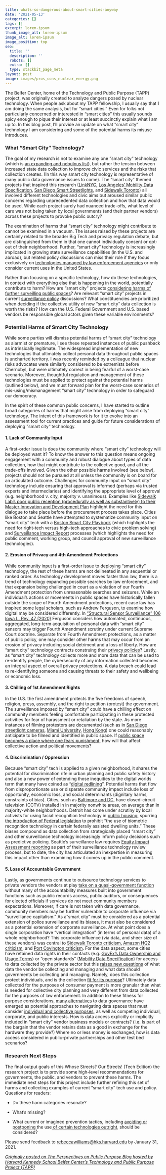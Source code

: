 ```yaml
---
title: whats-so-dangerous-about-smart-cities-anyway
date: '2021-05-13'
categories: []
tags: []
excerpt: lorem-ipsum
thumb_image_alt: lorem-ipsum
image_alt: lorem-ipsum
image_position: top
seo:
  title: ''
  description: ''
  robots: []
  extra: []
  type: stackbit_page_meta
layout: post
image: images/pros_cons_nuclear_energy.png
---
```

The Belfer Center, home of the Technology and Public Purpose (TAPP) project, was originally created to analyze dangers posed by nuclear
technology. When people ask about my TAPP fellowship, I usually say that I am doing the same analysis, but for “smart cities.” Even for folks
not particularly concerned or interested in “smart cities” this usually sounds spicy enough to pique their interest or at least succinctly
explain what I am up to. In this blog post, I’ll provide an update on what “smart city” technology I am considering and some of the potential harms its misuse introduces.

### What “Smart City” Technology?

The goal of my research is not to examine any one “smart city” technology (which is [an expanding and nebulous list](https://en.wikipedia.org/wiki/Smart_city#Technologies)), but rather the tension between increased state data collection to improve civic services and the risks that collection creates. (In this
way smart city technology is representative of many public data governance issues to come). The “smart city” themed projects that
inspired this research ([LinkNYC](https://www.ny1.com/nyc/all-boroughs/politics/2019/05/09/linknyc-kiosks-surveillance-questions-about-cameras-recording-kiosks-also-losing-money), [Los Angeles’ Mobility Data Specification](https://www.theverge.com/2020/6/8/21284490/aclu-ladot-mds-lawsuit-scooter-tracking-uber), [San Diego Smart ](https://www.vice.com/en/article/z3vn83/streetlight-spy-cameras-have-led-to-a-massive-privacy-backlash-in-san-diego)[Streetlights](https://www.vice.com/en/article/z3vn83/streetlight-spy-cameras-have-led-to-a-massive-privacy-backlash-in-san-diego), and [Sidewalk Toronto](https://privacyinternational.org/examples-abuse/1933/city-toronto-deal-sidewalk-labs-sparks-public-protests)) all involved different technologies and civic aims but aroused similar public concerns regarding unprecedented data collection and how that
data would be used. While each project surely had nuanced trade-offs, what level of care was not being taken by local governments (and their partner vendors) across these projects to provoke public outcry?

The examination of harms that “smart city” technology might contribute to cannot be examined in a vacuum. The issues raised by these
projects are certainly related to the broader Big Tech and privacy regulation debate, but are distinguished from them in that one cannot
individually consent or opt-out of their neighborhood. Further, “smart city” technology is increasingly implicated in growing state
surveillance capabilities (in the U.S. and abroad), but related policy discussions can miss their role if they focus exclusively on [technologies managed by law enforcement agencies](https://www.eff.org/issues/street-level-surveillance) or only consider current uses in the United States.

Rather than focusing on a specific technology, how do these technologies, in context with everything else that is happening in the
world, potentially contribute to harm? How are “smart city” projects [considering harms of further surveilling public spaces](https://some-thoughts.org/robinson.html)? Are relevant “smart city” projects in current [surveillance policy](https://digitalcommons.law.scu.edu/chtlj/vol36/iss5/2/) discussions? What constituencies are prioritized when deciding if the collective utility of new “smart city” data collection is worth the risks? How can the U.S. Federal Government and U.S. based vendors be responsible global actors given these variable environments?

### Potential Harms of Smart City Technology

While some parties will dismiss potential harms of “smart city” technology as alarmist or premature, I see these repeated instances of
public pushback as intrinsically legitimate. The widespread implementation of new technologies that ultimately collect personal data throughout public spaces is uncharted territory. I was recently reminded by a colleague that nuclear risks advocates were similarly
considered to be extremists before Chernobyl, but were ultimately correct in being fearful of a worst-case scenario. Moreover, thoughtful regulation and management of these technologies must be applied to protect against the potential harms (outlined below), and we must forward plan for the worst-case scenarios of mis-using/mismanagement “smart city” technology in order to safeguard our democracy.

In the spirit of these common public concerns, I have started to outline broad categories of harms that might arise from deploying “smart city” technology. The intent of this framework is for it to evolve into an assessment tool for current practices and guide for future considerations of deploying  “smart city“ technology.

#### 1. Lack of Community Input

A first-order issue is does the community where “smart city” technology will be deployed want it? To know the answer to this question means ongoing engagement with a community and robust dialogue about types of data collection, how that might contribute to the collective
good, and all the trade-offs involved. Given the other possible harms involved (see below), projects should not be pursued at all unless the community is on board for an articulated outcome. Challenges for community input on “smart city” technology include ensuring that
approval is informed (perhaps via trusted experts and intermediaries) and identifying the appropriate level of approval (e.g. neighborhood v.
city, majority v. unanimous). Examples like [Sidewalk Lab’s poor public reception (procedurally as well as substantively) to their ](https://ir.lawnet.fordham.edu/cgi/viewcontent.cgi?article=5628\&context=flr)[Master Innovation and Development Plan](https://ir.lawnet.fordham.edu/cgi/viewcontent.cgi?article=5628\&context=flr) highlight the need for this dialogue to take place before the procurement process takes place. Cities like Boston and Seattle have attempted to systematize community input on “smart city” tech with a [Boston Smart City Playbook](https://monum.github.io/playbook/) (which highlights the need for right-tech versus high-tech approaches to civic problem solving) and [Surveillance Impact Report](https://www.seattle.gov/tech/initiatives/privacy/surveillance-technologies/about-surveillance-) processes (which highlights the need for public comment, working group, and council approval of new surveillance technologies).

#### 2. Erosion of Privacy and 4th Amendment Protections

While community input is a first-order issue to deploying “smart city” technology, the rest of these harms are not delineated in any
sequential or ranked order. As technology development moves faster than law, there is a trend of technology expanding possible searches by law
enforcement, and that expansion being challenged in court as a violation of our Fourth Amendment protection from unreasonable searches and seizures. While an individual’s actions or movements in public spaces have historically fallen outside the scope of Fourth Amendment protections, recent case law has inspired some legal scholars, such as Andrew Ferguson, to examine how digital may be considered differently.
In [“Structural Sensor Surveillance” 106 Iowa L. Rev. 47 (2020)](https://ilr.law.uiowa.edu/print/volume-106/structural-sensor-surveillance/) Ferguson considers how automated, continuous, aggregated, long-term
acquisition of personal data with “smart city” sensors may trigger Fourth Amendment scrutiny under current Supreme Court doctrine. Separate from Fourth Amendment protections, as a matter of public policy, one may consider other harms that may occur from an erosion of privacy
including social detriment and a loss of liberty. How are “smart city” technology contracts construing their [privacy policies](https://www.eff.org/deeplinks/2017/09/linknyc-improves-privacy-policy-yet-problems-remain)? Lastly, as “smart city” technology collects more and more data that can be used to re-identify people, the cybersecurity of any information
collected becomes an integral aspect of overall privacy protections. A data breach could lead to re-identifying someone and causing threats to
their safety and wellbeing or economic loss.

#### 3. Chilling of 1st Amendment Rights

In the U.S. the first amendment protects the five freedoms of speech, religion, press, assembly, and the right to petition (protest)
the government. The surveillance imposed by “smart city” could have a chilling effect on community members feeling comfortable participating
in these protected activities for fear of harassment or retaliation by the state. As more instances of filming protestors are documented (such
as in [San Diego streetlight cameras](https://www.voiceofsandiego.org/topics/government/police-used-smart-streetlight-footage-to-investigate-protesters/), [Miami University](https://www.voiceofsandiego.org/topics/government/police-used-smart-streetlight-footage-to-investigate-protesters/), [Hong Kong](https://www.nytimes.com/2019/07/26/technology/hong-kong-protests-facial-recognition-surveillance.html)) one could reasonably anticipate to be filmed and identified in public space. If [public space becomes a place where one fears punishment](https://www-jstor-org.ezp-prod1.hul.harvard.edu/stable/pdf/41426920.pdf?refreqid=excelsior%3A9bf6bcf37caa21d52b3c663494968f17), how will that affect collective action and political movements?

#### 4. Discrimination / Oppression

Because “smart city” tech is applied to a given neighborhood, it shares the potential for discrimination rife in urban planning and
public safety history and also a new power of extending those inequities to the digital worlds term that many have coined as “[digital redlining](https://en.wikipedia.org/wiki/Digital_redlining)”.
Potential harms that flow from disproportionate use or disparate community impact include loss of opportunity, economic loss, and social
determinants (dignitary harms, constraints of bias). Cities, such as [Baltimore and DC](https://cnsmaryland.org/2020/11/19/police-cameras-disproportionately-surveil-nonwhite-areas-of-dc-and-baltimore-cns-finds/), have closed-circuit television (CCTV) installed in in majority nonwhite areas, on average than in majority-white neighborhoods. Detroit has come under scrutiny by local activists for using facial recognition
technology in [public housing](https://www.nytimes.com/2019/09/24/us/politics/facial-recognition-technology-housing.html), spurring [the introduction of Federal legislation](https://www.congress.gov/bill/116th-congress/house-bill/4008/text?r=11\&s=1) to prohibit “the use of biometric recognition technology in certain
federally assisted dwelling units.” These biases compound as data collection from strategically placed “smart city” and other surveillance technology increasingly inform policy decisions such as predictive policing. Seattle’s surveillance law requires [Equity Impact Assessment reporting](https://www.seattle.gov/tech/initiatives/privacy/surveillance-technologies/additional-surveillance-reports) as part of their surveillance technology review process, but to date, the city has articulated an inexpertise in measuring this impact other than examining how it comes up in the public comment.

#### 5. Loss of Accountable Government

Lastly, as governments continue to outsource technology services to private vendors the vendors at play [take on a quasi-government function](https://www.resite.org/stories/bianca-wylie-on-the-critical-design-process-of-democracy-in-smart-cities) without many of the accountability measures built into government functions such as public records access, public auditors, or consequences for elected officials if services do not meet community members expectations. Moreover, if care is not taken with data
governance, community members may be further vulnerable to corporate influence via “surveillance capitalism.” As a“smart city” must be
considered as a potential extension of police surveillance and its biases, it must also be considered as a potential extension of corporate
surveillance. At what point does a single corporation have “vertical integration” (in terms of personal data) of a whole neighborhood? This
corporate influence (via data, and sheer size of these vendors) was central to [Sidewalk Toronto criticism](https://ir.lawnet.fordham.edu/cgi/viewcontent.cgi?article=5628\&context=flr), [Amazon HQ2 criticism](https://www.forbes.com/sites/victoriapavlova/2018/11/08/in-amazons-competition-for-hq2-was-data-the-ultimate-goal/?sh=12e3d37bd039), and [Port Covington criticism](http://data.baltimoresun.com/news/port-covington/). For the data aspect, some cities have retained data rights in their contacts (e.g. [GovEx’s Data Ownership and Usage Terms](https://labs.centerforgov.org/data-governance/data-ownership/)) or “open standards” ([Mobility Data Specification](https://www.openmobilityfoundation.org/about-mds/)) for access to data collected by the private sector but this [raises new questions](https://triangulator.org/blog/local-power-digital-policing/)
of what data the vendor be collecting and managing and what data should governments be collecting and managing. Namely, does this collection
protect individuals, and is the collection [fit for its purpose](https://journals.sagepub.com/doi/10.1177/016555159502100204)? Ultimately data collected for the purposes of consumer payment is more
granular than what is needed for collective city planning and very different from data collected for the purposes of law enforcement. In
addition to these fitness for purpose considerations, [many alternatives](https://foundation.mozilla.org/en/initiatives/data-futures/data-for-empowerment/#10-data-governance-approaches-explored) to data governance have emerged as potential approaches to navigating data spaces that must consider [individual and collective purposes](https://papers.ssrn.com/sol3/papers.cfm?abstract_id=3727562), as well as competing individual, corporate, and public interests. How
is data access explicitly or implicitly included in “smart city” vendor business models or contracts? (i.e. Is part of the bargain that the
vendor retains data as a good in exchange for the hardware they provide?) Where no or less money is exchanged, how is data access
considered in public-private partnerships and other test bed scenarios?

### Research Next Steps

The final output goals of this Whose Streets? Our Streets! (Tech Edition) the research project is to provide some high-level recommendations for
governments, the public, and vendors to prevent these harms. The immediate next steps for this project include further refining this set
of harms and collecting examples of current “smart city” tech use and policy. Questions for readers:

*   Do these harm categories resonate?

*   What’s missing?

*   What current or imagined prevention tactics, including [avoiding or postponing ](https://www.aclum.org/en/campaigns/press-pause-face-surveillance)the use[ of certain technologies outright](https://www.aclum.org/en/campaigns/press-pause-face-surveillance), should be considered?

Please send feedback to <rebeccawilliams@hks.harvard.edu> by January 31, 2021.

[*Originally posted on The Perspectives on Public Purpose Blog hosted by Harvard Kennedy School Belfer Center’s Technology and Public Purpose Project (TAPP)*](https://www.belfercenter.org/publication/whats-so-dangerous-about-smart-cities-anyway)
